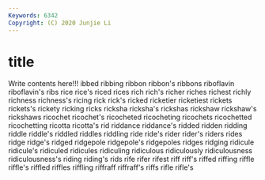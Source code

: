 ```yaml
---
Keywords: 6342
Copyright: (C) 2020 Junjie Li
---
```


# title

Write contents here!!!
ibbed 
ribbing 
ribbon 
ribbon's 
ribbons 
riboflavin 
riboflavin's 
ribs 
rice
rice's 
riced 
rices 
rich 
rich's 
richer 
riches 
richest 
richly 
richness
richness's 
ricing 
rick 
rick's 
ricked 
ricketier 
ricketiest 
rickets 
rickets's 
rickety
ricking 
ricks 
ricksha 
ricksha's 
rickshas 
rickshaw 
rickshaw's 
rickshaws 
ricochet 
ricochet's
ricocheted 
ricocheting 
ricochets 
ricochetted 
ricochetting 
ricotta 
ricotta's 
rid 
riddance 
riddance's
ridded 
ridden 
ridding 
riddle 
riddle's 
riddled 
riddles 
riddling 
ride 
ride's
rider 
rider's 
riders 
rides 
ridge 
ridge's 
ridged 
ridgepole 
ridgepole's 
ridgepoles
ridges 
ridging 
ridicule 
ridicule's 
ridiculed 
ridicules 
ridiculing 
ridiculous 
ridiculously 
ridiculousness
ridiculousness's 
riding 
riding's 
rids 
rife 
rifer 
rifest 
riff 
riff's 
riffed
riffing 
riffle 
riffle's 
riffled 
riffles 
riffling 
riffraff 
riffraff's 
riffs 
rifle
rifle's 
